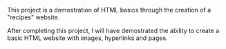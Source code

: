 This project is a demostration of HTML basics through the creation of a "recipes" website.

After completing this project, I will have demostrated the ability to create a basic HTML website with images, hyperlinks and pages.
